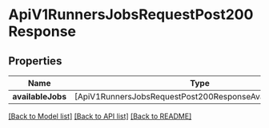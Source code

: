 # ApiV1RunnersJobsRequestPost200Response

## Properties
Name | Type | Description | Notes
------------ | ------------- | ------------- | -------------
**availableJobs** | [ApiV1RunnersJobsRequestPost200ResponseAvailableJobsInner] |  | [optional] 

[[Back to Model list]](../README.md#documentation-for-models) [[Back to API list]](../README.md#documentation-for-api-endpoints) [[Back to README]](../README.md)


